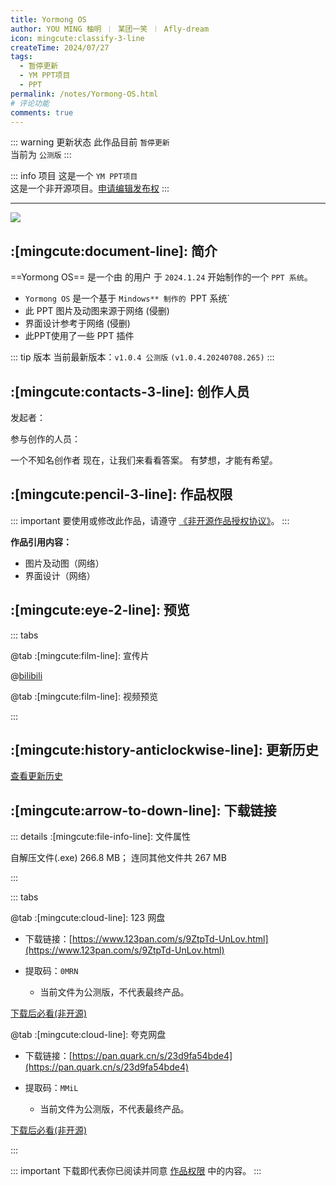 ```yaml
---
title: Yormong OS
author: YOU MING 柚明 ︱ 某团一笑 ︱ Afly-dream
icon: mingcute:classify-3-line
createTime: 2024/07/27
tags:
  - 暂停更新
  - YM PPT项目
  - PPT
permalink: /notes/Yormong-OS.html
# 评论功能
comments: true
---
```


::: warning 更新状态
此作品目前 `暂停更新`  
当前为 `公测版`
:::

::: info 项目
这是一个 `YM PPT项目`  
这是一个非开源项目。[申请编辑发布权](#作品权限)
:::

---

![](https://ri.youming.v6.army/ym-os.png)

## :[mingcute:document-line]: 简介

==Yormong OS== 是一个由 <Badge text="Youming 工作室" type="tip" /> 的用户 <Badge text="YOU MING 柚明" type="info" /> 于 `2024.1.24` 开始制作的一个 `PPT 系统`。

- `Yormong OS` 是一个基于 `Mindows** 制作的 `PPT 系统`
- 此 PPT 图片及动图来源于网络      (侵删)
- 界面设计参考于网络                 (侵删)
- 此PPT使用了一些 PPT 插件

::: tip 版本
当前最新版本：`v1.0.4 公测版` `(v1.0.4.20240708.265)`
:::

## :[mingcute:contacts-3-line]: 创作人员

发起者：<Badge text="YOU MING 柚明" type="warning" />

参与创作的人员：<Badge text="某团一笑" type="info" /> <Badge text="Afly-dream" type="info" />

<LinkCard title="YOU MING 柚明" icon="https://ri.youming.v6.army/ym-ys.png" href="/notes/更多/工作室.html#you-ming-柚明">
    一个不知名创作者
</LinkCard>

<LinkCard title="某团一笑" icon="https://ri.youming.v6.army/tx-2-ys.png" href="/notes/更多/工作室.html#某团一笑">
    现在，让我们来看看答案。
</LinkCard>

<LinkCard title="Afly-dream" icon="https://ri.youming.v6.army/tx-3-ys.png" href="/notes/更多/工作室.html#afly-dream">
    有梦想，才能有希望。
</LinkCard>

## :[mingcute:pencil-3-line]: 作品权限

::: important 要使用或修改此作品，请遵守 [《非开源作品授权协议》](/notes/协议/申请.html)。
:::

**作品引用内容：**

- 图片及动图（网络）
- 界面设计（网络）

## :[mingcute:eye-2-line]: 预览
::: tabs

@tab :[mingcute:film-line]: 宣传片

<LinkCard title="哔哩哔哩-链接" icon="mingcute:bilibili-fill" href="https://www.bilibili.com/video/BV1Dq421c7EC"></LinkCard>

@[bilibili](BV1Dq421c7EC)

@tab :[mingcute:film-line]: 视频预览

<LinkCard title="哔哩哔哩 - 合集" icon="mingcute:bilibili-fill" href="https://space.bilibili.com/1337092956/channel/collectiondetail?sid=2711175"></LinkCard>

:::

## :[mingcute:history-anticlockwise-line]: 更新历史

[查看更新历史](/notes/更新历史/Yormong-OS.html)

## :[mingcute:arrow-to-down-line]: 下载链接

::: details :[mingcute:file-info-line]: 文件属性

<CardGrid>
  <Card title="公测版v1.0.0.20240622.343.exe" icon="mingcute:file-zip-line">
    自解压文件(.exe) 266.8 MB；
    连同其他文件共 267 MB
  </Card>
</CardGrid>

:::

::: tabs

@tab :[mingcute:cloud-line]: 123 网盘

- 下载链接：[https://www.123pan.com/s/9ZtpTd-UnLov.html](https://www.123pan.com/s/9ZtpTd-UnLov.html)
- 提取码：`0MRN`

  - 当前文件为公测版，不代表最终产品。

[下载后必看(非开源)](/必看-非开源.html)

@tab :[mingcute:cloud-line]: 夸克网盘

- 下载链接：[https://pan.quark.cn/s/23d9fa54bde4](https://pan.quark.cn/s/23d9fa54bde4)
- 提取码：`MMiL`

  - 当前文件为公测版，不代表最终产品。

[下载后必看(非开源)](/必看-非开源.html)

:::

::: important 下载即代表你已阅读并同意 [作品权限](#作品权限) 中的内容。
:::

